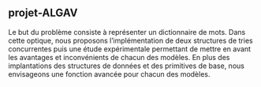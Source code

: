 ﻿## projet-ALGAV
Le but du problème consiste à représenter un dictionnaire de mots. Dans cette optique, nous proposons l’implémentation de deux structures de tries concurrentes puis une étude expérimentale permettant de mettre en avant les avantages et inconvénients de chacun des modèles. En plus des implantations des structures de données et des primitives de base, nous envisageons une fonction avancée pour chacun des modèles. 